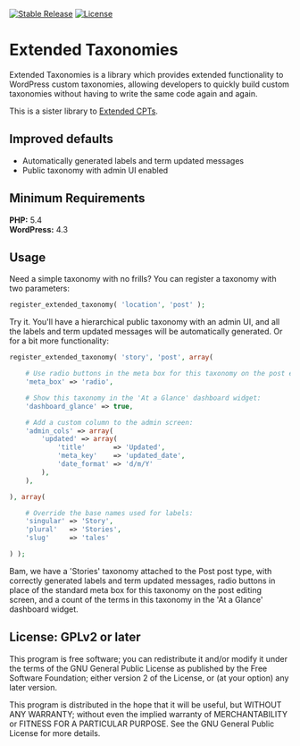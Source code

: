[![Stable Release](https://img.shields.io/packagist/v/johnbillion/extended-taxos.svg)](https://packagist.org/packages/johnbillion/extended-taxos)
[![License](https://img.shields.io/badge/license-GPL_v2%2B-blue.svg)](https://github.com/johnbillion/extended-taxos/blob/master/LICENSE)

# Extended Taxonomies #

Extended Taxonomies is a library which provides extended functionality to WordPress custom taxonomies, allowing developers to quickly build custom taxonomies without having to write the same code again and again.

This is a sister library to [Extended CPTs](https://github.com/johnbillion/extended-cpts).

## Improved defaults ##

 * Automatically generated labels and term updated messages
 * Public taxonomy with admin UI enabled

## Minimum Requirements ##

**PHP:** 5.4  
**WordPress:** 4.3  

## Usage ##

Need a simple taxonomy with no frills? You can register a taxonomy with two parameters:

```php
register_extended_taxonomy( 'location', 'post' );
```

Try it. You'll have a hierarchical public taxonomy with an admin UI, and all the labels and term updated messages will be automatically generated. Or for a bit more functionality:

```php
register_extended_taxonomy( 'story', 'post', array(

	# Use radio buttons in the meta box for this taxonomy on the post editing screen:
	'meta_box' => 'radio',

	# Show this taxonomy in the 'At a Glance' dashboard widget:
	'dashboard_glance' => true,

	# Add a custom column to the admin screen:
	'admin_cols' => array(
		'updated' => array(
			'title'       => 'Updated',
			'meta_key'    => 'updated_date',
			'date_format' => 'd/m/Y'
		),
	),

), array(

	# Override the base names used for labels:
	'singular' => 'Story',
	'plural'   => 'Stories',
	'slug'     => 'tales'

) );
```

Bam, we have a 'Stories' taxonomy attached to the Post post type, with correctly generated labels and term updated messages, radio buttons in place of the standard meta box for this taxonomy on the post editing screen, and a count of the terms in this taxonomy in the 'At a Glance' dashboard widget.

## License: GPLv2 or later ##

This program is free software; you can redistribute it and/or modify
it under the terms of the GNU General Public License as published by
the Free Software Foundation; either version 2 of the License, or
(at your option) any later version.

This program is distributed in the hope that it will be useful,
but WITHOUT ANY WARRANTY; without even the implied warranty of
MERCHANTABILITY or FITNESS FOR A PARTICULAR PURPOSE.  See the
GNU General Public License for more details.
